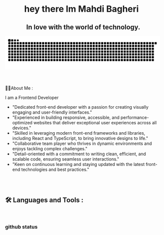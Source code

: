 <h1 align="center">
      hey there Im Mahdi Bagheri
      <img
        style="width: 30px"
        src="https://camo.githubusercontent.com/d552948e7884c41fde2d32b9221d79f0df2076c7d824aaab954ca93f53d95884/68747470733a2f2f6d656469612e67697068792e636f6d2f6d656469612f6876524a434c467a6361737252346961377a2f67697068792e676966"
        alt=""
      />
    </h1>
    <h2 align="center">
      <img
        align="center"
        style="width: 25px"
        src="https://img.icons8.com/?size=100&id=SkbzwdwhI2sy&format=png&color=000000"
        alt=""
      />
      In love with the world of technology.
    </h2>
    <div align="center">
      <img
        src="https://raw.githubusercontent.com/imrrobat/imrrobat/d1b244e170d2b75fdda3efd499eaaf163f7a617c/images/github-contribution-grid-snake.svg"
        alt=""
      />
    </div>
    <br />
    <br />
    <div>
      <p>👨‍💻About Me :</p>
      <p>
        I am a Frontend Developer
        <img
          style="width: 30px"
          src="https://camo.githubusercontent.com/ad38c424479dba43b6ded15fecfde6b53cf9fcd6ff3dc7715d5bcb43f8bbefb8/68747470733a2f2f6d656469612e67697068792e636f6d2f6d656469612f57556c706c634d704f43456d5447427442572f67697068792e676966"
          alt=""
        />
      </p>
      <ul>
        <li>
          "Dedicated front-end developer with a passion for creating visually
          engaging and user-friendly interfaces."
        </li>
        <li>
          "Experienced in building responsive, accessible, and
          performance-optimized websites that deliver exceptional user
          experiences across all devices."
        </li>
        <li>
          "Skilled in leveraging modern front-end frameworks and libraries,
          including React and TypeScript, to bring innovative designs to life."
        </li>
        <li>
          "Collaborative team player who thrives in dynamic environments and
          enjoys tackling complex challenges."
        </li>
        <li>
          "Detail-oriented with a commitment to writing clean, efficient, and
          scalable code, ensuring seamless user interactions."
        </li>
        <li>
          "Keen on continuous learning and staying updated with the latest
          front-end technologies and best practices."
        </li>
      </ul>
    </div>
    <br />
    <br />
      <h2>🛠️ Languages and Tools :</h2>
    <div align="center">
      <img align="center" src="https://skillicons.dev/icons?i=html,css,tailwind,js,ts,react,redux,nextjs,vite,figma,github,vscode" alt="">
    </div>
    <div>
        <h3>github status</h3>
        <img src="https://github-readme-stats.vercel.app/api?username=bagheri-dev&show_icons=true&theme=radical" alt="">
    </div>
